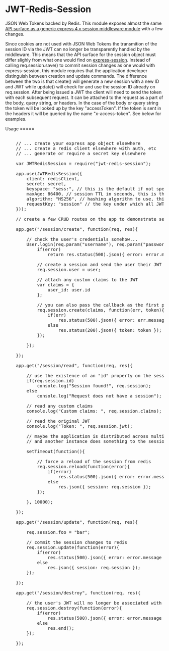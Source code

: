 JWT-Redis-Session
=================

<p>
JSON Web Tokens backed by Redis. This module exposes almost the same <a href="https://github.com/expressjs/session#reqsession">API surface as a generic express 4.x session middleware module</a> with a few changes.
</p> 
<p>
Since cookies are not used with JSON Web Tokens the transmition of the session ID via the JWT can no longer be transparently handled by the middleware. This means that the API surface for the session object must differ slighly from what one would find on <a href="https://github.com/expressjs/session">express-session</a>. Instead of calling req.session.save() to commit session changes as one would with express-session, this module requires that the application developer distinguish between creation and update commands. The difference between the two is that create() will generate a new session with a new ID and JWT while update() will check for and use the session ID already on req.session. After being issued a JWT the client will need to send the token with each subsequent request. It can be attached to the request as a part of the body, query string, or headers. In the case of the body or query string the token will be looked up by the key "accessToken". If the token is sent in the headers it will be queried by the name "x-access-token". See below for examples.
</p>
Usage
=====

<pre>
	
	// ... create your express app object elsewhere
	// ... create a redis client elsewhere with auth, etc
	// ... generate or require a secret key elsewhere

	var JWTRedisSession = require("jwt-redis-session");

	app.use(JWTRedisSession({
		client: redisClient,
		secret: secret,
		keyspace: "sess:", // this is the default if not specified
		maxAge: 86400, // session TTL in seconds, this is the default
		algorithm: "HS256", // hashing algorithm to use, this is the default (SHA-256)
		requestKey: "session" // the key under which all JWT data will be stored, this is the default but you're free to change this if you need to run this middleware with express-session
	}));

	// create a few CRUD routes on the app to demonstrate session usage
	
	app.get("/session/create", function(req, res){
	
		// check the user's credentials somehow...
		User.login(req.param("username"), req.param("password"), function(error, user){
			if(error)
				return res.status(500).json({ error: error.message || error });
			
			// create a session and send the user their JWT
			req.session.user = user;

			// attach any custom claims to the JWT
			var claims = {
				user_id: user.id
			};

			// you can also pass the callback as the first parameter if you don't require any custom claims
			req.session.create(claims, function(err, token){
				if(err)
					res.status(500).json({ error: err.message || err });	
				else
					res.status(200).json({ token: token });
			});	

		});

	});
	
	app.get("/session/read", function(req, res){

		// use the existence of an "id" property on the session to determine if a session exists
		if(req.session.id)
			console.log("Session found!", req.session);
		else
			console.log("Request does not have a session");
		
		// read any custom claims
		console.log("Custom claims: ", req.session.claims);

		// read the original JWT
		console.log("Token: ", req.session.jwt);

		// maybe the application is distributed across multiple server instances
		// and another instance does something to the session while this request is waiting...
		
		setTimeout(function(){

			// force a reload of the session from redis
			req.session.reload(function(error){
				if(error)
					res.status(500).json({ error: error.message || error });
				else
					res.json({ session: req.session });
			});

		}, 10000);

	});

	app.get("/session/update", function(req, res){
	
		req.session.foo = "bar";

		// commit the session changes to redis
		req.session.update(function(error){
			if(error)
				res.status(500).json({ error: error.message || error });
			else
				res.json({ session: req.session });
		});

	});

	app.get("/session/destroy", function(req, res){
	
		// the user's JWT will no longer be associated with their session
		req.session.destroy(function(error){
			if(error)
				res.status(500).json({ error: error.message || error });
			else
				res.end();
		});

	});

</pre>
